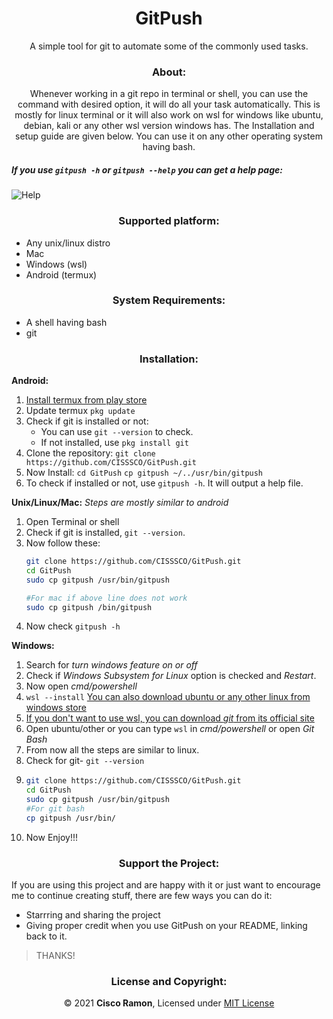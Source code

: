 <h1 align="center" >GitPush</h1>

<p align="center" >A simple tool for git to automate some of the commonly used tasks.</p>

<h3 align="center">About:</h3>

<p align="center">Whenever working in a git repo in terminal or shell, you can use the command with desired option, it will do all your task automatically. This is mostly for linux terminal or it will also work on wsl for windows like ubuntu, debian, kali or any other wsl version windows has.
The Installation and setup guide are given below.
You can use it on any other operating system having bash.</p>

##### If you use `gitpush -h` or `gitpush --help` you can get a help page:

<img src="https://i.imgur.com/UtIG21n.png" alt="Help" align="center">

<h3 align="center">Supported platform:</h3>

- Any unix/linux distro
- Mac
- Windows (wsl)
- Android (termux)

<h3 align="center">System Requirements:</h3>

- A shell having bash 
- git

<h3 align="center">Installation:</h3>

**Android:**
1. [Install termux  from play store](https://play.google.com/store/apps/details?id=com.termux)
2. Update termux
    `pkg update`
3. Check if git is installed or not: 
   -  You can use `git --version` to check. 
   -  If not installed, use `pkg install git`
4. Clone the repository:
    `git clone https://github.com/CISSSCO/GitPush.git`
5. Now Install:
    `cd GitPush`
    `cp gitpush ~/../usr/bin/gitpush`
6. To check if installed or not, use `gitpush -h`. It will output a help file. 

**Unix/Linux/Mac:** 
_Steps are mostly similar to android_
1.  Open Terminal or shell 
2.  Check if git is installed, `git --version`. 
3.  Now follow these:
    ```bash
    git clone https://github.com/CISSSCO/GitPush.git
    cd GitPush
    sudo cp gitpush /usr/bin/gitpush

    #For mac if above line does not work
    sudo cp gitpush /bin/gitpush
    ```
4. Now check `gitpush -h`

**Windows:**
1.  Search for _turn windows feature on or off_
2.  Check if _Windows Subsystem for Linux_ option is checked and _Restart_.
3.  Now open _cmd/powershell_
4.  `wsl --install`
    [You can also download ubuntu or any other linux from windows store](https://www.microsoft.com/store/productId/9N6SVWS3RX71)
5.  [If you don't want to use wsl, you can download _git_ from its official site](https://git-scm.com/downloads)
6.  Open ubuntu/other or you can type `wsl` in _cmd/powershell_ or open _Git Bash_
7.  From now all the steps are similar to linux.
8.  Check for git- `git --version`
9.  
    ```bash
    git clone https://github.com/CISSSCO/GitPush.git
    cd GitPush
    sudo cp gitpush /usr/bin/gitpush
    #For git bash
    cp gitpush /usr/bin/
    ```
10. Now Enjoy!!!

<h3 align="center">Support the Project:</h3>

If you are using this project and are happy with it or just want to encourage me to continue creating stuff, there are few ways you can do it:

-   Starrring and sharing the project
-   Giving proper credit when you use GitPush on your README, linking back to it.

>THANKS!


<h3 align="center">License and Copyright:</h3>

<p align="center" >© 2021 <strong >Cisco Ramon</strong>, Licensed under <a href="./LICENSE" >MIT License</a></p>


